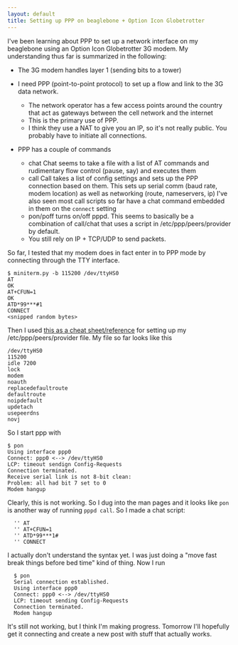 ```yaml
---
layout: default
title: Setting up PPP on beaglebone + Option Icon Globetrotter
---
```


I've been learning about PPP to set up a network interface on my beaglebone using an Option Icon Globetrotter 3G modem. 
My understanding thus far is summarized in the following:

* The 3G modem handles layer 1 (sending bits to a tower)
* I need PPP (point-to-point protocol) to set up a flow and link to the 3G data network.

    * The network operator has a few access points around the country that act as gateways between the cell network and the internet
    * This is the primary use of PPP.
    * I think they use a NAT to give you an IP, so it's not really public. You probably have to initiate all connections.

* PPP has a couple of commands

    * chat
        Chat seems to take a file with a list of AT commands and rudimentary flow control (pause, say) and executes them
    * call
        Call takes a list of config settings and sets up the PPP connection based on them.
        This sets up serial comm (baud rate, modem location) as well as networking (route, nameservers, ip)
        I've also seen most call scripts so far have a chat command embedded in them on the `connect` setting
    * pon/poff
        turns on/off pppd. This seems to basically be a combination of  call/chat that uses a script in /etc/ppp/peers/provider by default.
    * You still rely on IP + TCP/UDP to send packets.

So far, I tested that my modem does in fact enter in to PPP mode by connecting through the TTY interface.

    $ miniterm.py -b 115200 /dev/ttyHS0
    AT
    OK
    AT+CFUN=1
    OK
    ATD*99***#1
    CONNECT
    <snipped random bytes>

Then I used [this as a cheat sheet/reference](http://www.pharscape.org/GlobeTrotterGPRShowto#_Toc83808103) for setting up my /etc/ppp/peers/provider file.
My file so far looks like this

    /dev/ttyHS0
    115200
    idle 7200
    lock
    modem
    noauth
    replacedefaultroute
    defaultroute
    noipdefault
    updetach
    usepeerdns
    novj

So I start ppp with 

    $ pon
    Using interface ppp0
    Connect: ppp0 <--> /dev/ttyHS0
    LCP: timeout sendign Config-Requests
    Connection terminated.
    Receive serial link is not 8-bit clean:
    Problem: all had bit 7 set to 0
    Modem hangup
    
Clearly, this is not working. So I dug into the man pages and it looks like `pon` is another way of running `pppd call`.
So I made a chat script:

      '' AT
      '' AT+CFUN=1
      '' ATD*99***1#
      '' CONNECT
      
I actually don't understand the syntax yet. 
I was just doing a "move fast break things before bed time" kind of thing. 
Now I run 

      $ pon
      Serial connection established.
      Using interface ppp0
      Connect: ppp0 <--> /dev/ttyHS0
      LCP: timeout sending Config-Requests
      Connection terminated.
      Modem hangup
      
It's still not working, but I think I'm making progress. 
Tomorrow I'll hopefully get it connecting and create a new post with stuff that actually works. 
